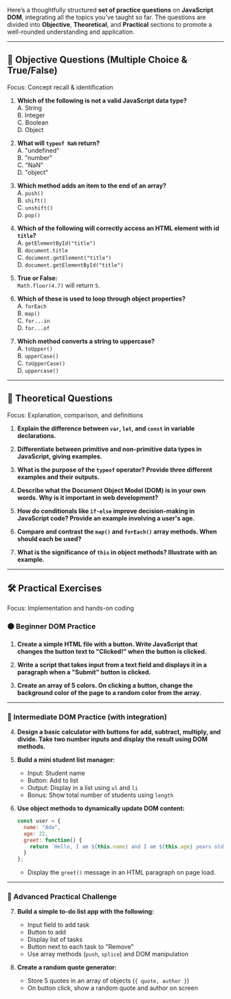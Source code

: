 Here’s a thoughtfully structured **set of practice questions** on **JavaScript DOM**, integrating all the topics you’ve taught so far. The questions are divided into **Objective**, **Theoretical**, and **Practical** sections to promote a well-rounded understanding and application.

---

## 🧠 **Objective Questions (Multiple Choice & True/False)**
Focus: Concept recall & identification

1. **Which of the following is not a valid JavaScript data type?**  
   A. String  
   B. Integer  
   C. Boolean  
   D. Object

2. **What will `typeof NaN` return?**  
   A. "undefined"  
   B. "number"  
   C. "NaN"  
   D. "object"

3. **Which method adds an item to the end of an array?**  
   A. `push()`  
   B. `shift()`  
   C. `unshift()`  
   D. `pop()`

4. **Which of the following will correctly access an HTML element with id `title`?**  
   A. `getElementById("title")`  
   B. `document.title`  
   C. `document.getElement("title")`  
   D. `document.getElementById("title")`

5. **True or False:**  
   `Math.floor(4.7)` will return `5`.

6. **Which of these is used to loop through object properties?**  
   A. `forEach`  
   B. `map()`  
   C. `for...in`  
   D. `for...of`

7. **Which method converts a string to uppercase?**  
   A. `toUpper()`  
   B. `upperCase()`  
   C. `toUpperCase()`  
   D. `uppercase()`

---

## 📘 **Theoretical Questions**
Focus: Explanation, comparison, and definitions

1. **Explain the difference between `var`, `let`, and `const` in variable declarations.**

2. **Differentiate between primitive and non-primitive data types in JavaScript, giving examples.**

3. **What is the purpose of the `typeof` operator? Provide three different examples and their outputs.**

4. **Describe what the Document Object Model (DOM) is in your own words. Why is it important in web development?**

5. **How do conditionals like `if-else` improve decision-making in JavaScript code? Provide an example involving a user's age.**

6. **Compare and contrast the `map()` and `forEach()` array methods. When should each be used?**

7. **What is the significance of `this` in object methods? Illustrate with an example.**

---

## 🛠️ **Practical Exercises**
Focus: Implementation and hands-on coding

### 🟠 Beginner DOM Practice
1. **Create a simple HTML file with a button. Write JavaScript that changes the button text to "Clicked!" when the button is clicked.**

2. **Write a script that takes input from a text field and displays it in a paragraph when a "Submit" button is clicked.**

3. **Create an array of 5 colors. On clicking a button, change the background color of the page to a random color from the array.**

---

### 🔵 Intermediate DOM Practice (with integration)
4. **Design a basic calculator with buttons for add, subtract, multiply, and divide. Take two number inputs and display the result using DOM methods.**

5. **Build a mini student list manager:**
   - Input: Student name
   - Button: Add to list
   - Output: Display in a list using `ul` and `li`
   - Bonus: Show total number of students using `length`

6. **Use object methods to dynamically update DOM content:**
   ```javascript
   const user = {
     name: "Ada",
     age: 22,
     greet: function() {
       return `Hello, I am ${this.name} and I am ${this.age} years old.`;
     }
   };
   ```
   - Display the `greet()` message in an HTML paragraph on page load.

---

### 🔴 Advanced Practical Challenge
7. **Build a simple to-do list app with the following:**
   - Input field to add task
   - Button to add
   - Display list of tasks
   - Button next to each task to "Remove"
   - Use array methods (`push`, `splice`) and DOM manipulation

8. **Create a random quote generator:**
   - Store 5 quotes in an array of objects (`{ quote, author }`)
   - On button click, show a random quote and author on screen
